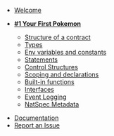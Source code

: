 - [Welcome](./README.md)

- [**#1 Your First Pokemon**](1/introduction.md)

  - [Structure of a contract](1/contract_structure.md)
  - [Types](1/types.md)
  - [Env variables and constants](1/env_vars_and_constants.md)
  - [Statements](1/statements.md)
  - [Control Structures](1/control_structures.md)
  - [Scoping and declarations](1/scoping_and_declarations.md)
  - [Built-in functions](1/functions.md)
  - [Interfaces](1/interfaces.md)
  - [Event Logging](1/event_logging.md)
  - [NatSpec Metadata](1/metadata.md)

<!-- - [Glossary](https://substrate.dev/docs/overview/glossary) -->

- [Documentation](https://vyper.readthedocs.io/en/stable/)
- [Report an Issue](https://github.com/dappkit/vyper.fun/issues)
<!-- - [r/substrate](https://www.reddit.com/r/substrate) -->
